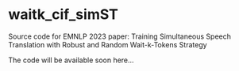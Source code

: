 # waitk_cif_simST
Source code for EMNLP 2023 paper: Training Simultaneous Speech Translation with Robust and Random Wait-k-Tokens Strategy

The code will be available soon here...
